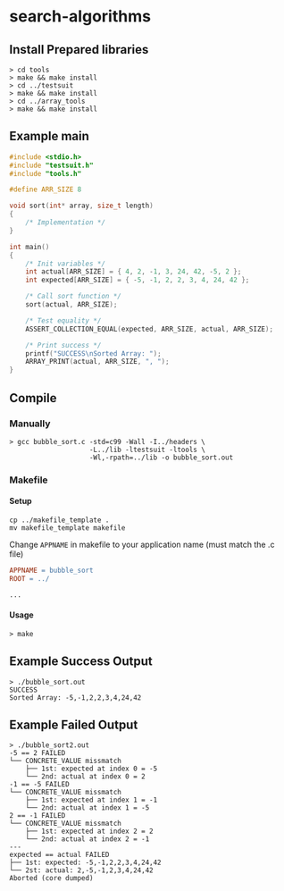 # search-algorithms
## Install Prepared libraries
```console
> cd tools
> make && make install
> cd ../testsuit
> make && make install
> cd ../array_tools
> make && make install
```


## Example main

```c
#include <stdio.h>
#include "testsuit.h"
#include "tools.h"

#define ARR_SIZE 8

void sort(int* array, size_t length)
{
	/* Implementation */
}

int main()
{
	/* Init variables */
	int actual[ARR_SIZE] = { 4, 2, -1, 3, 24, 42, -5, 2 };
	int expected[ARR_SIZE] = { -5, -1, 2, 2, 3, 4, 24, 42 };

	/* Call sort function */
	sort(actual, ARR_SIZE);

	/* Test equality */
	ASSERT_COLLECTION_EQUAL(expected, ARR_SIZE, actual, ARR_SIZE);

	/* Print success */
	printf("SUCCESS\nSorted Array: ");
	ARRAY_PRINT(actual, ARR_SIZE, ", ");
}
```

## Compile
### Manually
```console
> gcc bubble_sort.c -std=c99 -Wall -I../headers \
                    -L../lib -ltestsuit -ltools \
                    -Wl,-rpath=../lib -o bubble_sort.out
```
### Makefile
#### Setup
```console
cp ../makefile_template .
mv makefile_template makefile
```
Change `APPNAME` in makefile to your application name (must match the .c file)
```Makefile
APPNAME = bubble_sort
ROOT = ../

...
```
#### Usage
```console
> make
```

## Example Success Output
```console
> ./bubble_sort.out
SUCCESS
Sorted Array: -5,-1,2,2,3,4,24,42
```

## Example Failed Output
```console
> ./bubble_sort2.out
-5 == 2 FAILED
└── CONCRETE_VALUE missmatch
    ├── 1st: expected at index 0 = -5
    └── 2nd: actual at index 0 = 2
-1 == -5 FAILED
└── CONCRETE_VALUE missmatch
    ├── 1st: expected at index 1 = -1
    └── 2nd: actual at index 1 = -5
2 == -1 FAILED
└── CONCRETE_VALUE missmatch
    ├── 1st: expected at index 2 = 2
    └── 2nd: actual at index 2 = -1
---
expected == actual FAILED
├── 1st: expected: -5,-1,2,2,3,4,24,42
└── 2st: actual: 2,-5,-1,2,3,4,24,42
Aborted (core dumped)
```
